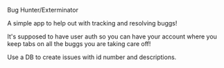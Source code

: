 Bug Hunter/Exterminator

A simple app to help out with tracking and resolving buggs!

It's supposed to have user auth so you can have your account where you keep tabs on all the buggs you are taking care off!

Use a DB to create issues with id number and descriptions.
